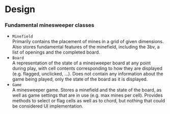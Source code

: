 # Design


### Fundamental minesweeper classes

 - `Minefield`  
 Primarily contains the placement of mines in a grid of given dimensions.
 Also stores fundamental features of the minefield, including the 3bv, a list
 of openings and the completed board.
 - `Board`  
 A representation of the state of a minesweeper board at any point during play,
 with cell contents corresponding to how they are displayed (e.g. flagged,
 unclicked, ...).
 Does not contain any information about the game being played, only the state
 of the board as it is displayed.
 - `Game`  
 A minesweeper game. Stores a minefield and the state of the board, as well as
 game settings that are in use (e.g. max mines per cell).
 Provides methods to select or flag cells as well as to chord, but nothing that
 could be considered UI implementation.
